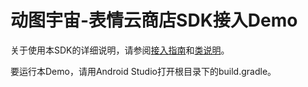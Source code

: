 # 动图宇宙-表情云商店SDK接入Demo

关于使用本SDK的详细说明，请参阅[接入指南](https://gdoc.dongtu.com/storesdk/v2.2/#/zh-cn/android_guide)和[类说明](https://gdoc.dongtu.com/storesdk/v2.2/#/zh-cn/android_class)。

要运行本Demo，请用Android Studio打开根目录下的build.gradle。
